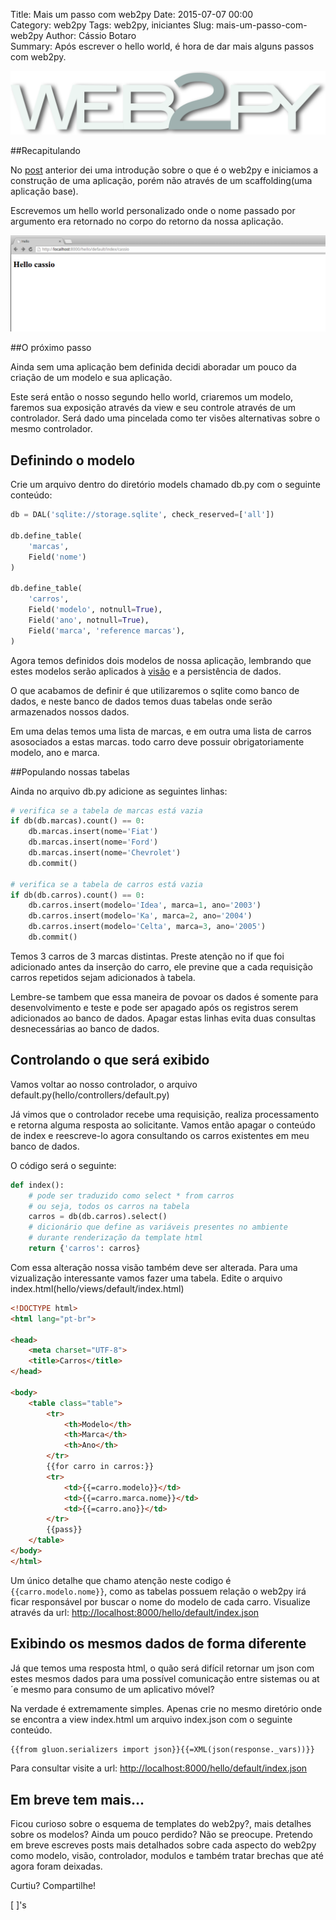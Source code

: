 Title: Mais um passo com web2py
Date: 2015-07-07 00:00  
Category: web2py
Tags: web2py, iniciantes
Slug: mais-um-passo-com-web2py 
Author: Cássio Botaro  
Summary: Após escrever o hello world, é hora de dar mais alguns passos com web2py.

![Web2py Logo](../images/web2py_logo.png)

##Recapitulando

No [post](http://cassiobotaro.github.io/introducao-ao-web2py.html) anterior dei uma introdução sobre o que é o web2py e iniciamos a construção de uma aplicação, porém não através de um scaffolding(uma aplicação base).

Escrevemos um hello world personalizado onde o nome passado por argumento era retornado no corpo do retorno da nossa aplicação.

![print](../images/print_screen_hello.png)

##O próximo passo

Ainda sem uma aplicação bem definida decidi aboradar um pouco da criação de um modelo e sua aplicação.

Este será então o nosso segundo hello world, criaremos um modelo, faremos sua exposição através da view e seu controle através de um controlador. Será dado uma pincelada como ter visões alternativas sobre o mesmo controlador.


## Definindo o modelo
Crie um arquivo dentro do diretório models chamado db.py com o seguinte conteúdo:
```python
db = DAL('sqlite://storage.sqlite', check_reserved=['all'])

db.define_table(
    'marcas',
    Field('nome')
)

db.define_table(
    'carros',
    Field('modelo', notnull=True),
    Field('ano', notnull=True),
    Field('marca', 'reference marcas'),
)
```
 
Agora temos definidos dois modelos de nossa aplicação, lembrando que estes modelos serão aplicados à [visão](http://web2py.com/books/default/chapter/29/07/forms-and-validators#SQLFORM) e a persistência de dados.

O que acabamos de definir é que utilizaremos o sqlite como banco de dados, e neste banco de dados temos duas tabelas onde serão armazenados nossos dados.

Em uma delas temos uma lista de marcas, e em outra uma lista de carros asosociados a estas marcas. todo carro deve possuir obrigatoriamente modelo, ano e marca.

##Populando nossas tabelas

Ainda no arquivo db.py adicione as seguintes linhas:
```python
# verifica se a tabela de marcas está vazia
if db(db.marcas).count() == 0:
    db.marcas.insert(nome='Fiat')
    db.marcas.insert(nome='Ford')
    db.marcas.insert(nome='Chevrolet')
    db.commit()

# verifica se a tabela de carros está vazia
if db(db.carros).count() == 0:
    db.carros.insert(modelo='Idea', marca=1, ano='2003')
    db.carros.insert(modelo='Ka', marca=2, ano='2004')
    db.carros.insert(modelo='Celta', marca=3, ano='2005')
    db.commit()

```

Temos 3 carros de 3 marcas distintas. Preste atenção no if que foi adicionado antes da inserção do carro, ele previne que a cada requisição carros repetidos sejam adicionados à tabela.

Lembre-se tambem que essa maneira de povoar os dados é somente para desenvolvimento e teste e pode ser apagado após os registros serem adicionados ao banco de dados. Apagar estas linhas evita duas consultas desnecessárias ao banco de dados.

## Controlando o que será exibido

Vamos voltar ao nosso controlador, o arquivo default.py(hello/controllers/default.py)

Já vimos que o controlador recebe uma requisição, realiza processamento e retorna alguma resposta ao solicitante.
Vamos então apagar o conteúdo de index e reescreve-lo agora consultando os carros existentes em meu banco de dados.

O código será o seguinte:
```python
def index():
    # pode ser traduzido como select * from carros
    # ou seja, todos os carros na tabela
    carros = db(db.carros).select()
    # dicionário que define as variáveis presentes no ambiente 
    # durante renderização da template html
    return {'carros': carros}
```

Com essa alteração nossa visão também deve ser alterada. Para uma vizualização interessante vamos fazer uma tabela.
Edite o arquivo index.html(hello/views/default/index.html)

```html
<!DOCTYPE html>
<html lang="pt-br">

<head>
    <meta charset="UTF-8">
    <title>Carros</title>
</head>

<body>
    <table class="table">
        <tr>
            <th>Modelo</th>
            <th>Marca</th>
            <th>Ano</th>
        </tr>
        {{for carro in carros:}}
        <tr>
            <td>{{=carro.modelo}}</td>
            <td>{{=carro.marca.nome}}</td>
            <td>{{=carro.ano}}</td>
        </tr>
        {{pass}}
    </table>
</body>
</html>

```

Um único detalhe que chamo atenção neste codigo é `{{carro.modelo.nome}}`, como as tabelas possuem relação o web2py irá ficar responsável por  buscar o nome do modelo de cada carro.
Visualize através da url: [http://localhost:8000/hello/default/index.json](http://localhost:8000/hello/default/index.json)

## Exibindo os mesmos dados de forma diferente

Já que temos uma resposta html, o quão será difícil retornar um json
com estes mesmos dados para uma possível comunicação entre sistemas ou at´e mesmo para consumo de um aplicativo móvel?

Na verdade é extremamente simples. Apenas crie no mesmo diretório onde se encontra a view index.html um arquivo index.json com o seguinte conteúdo.

```html
{{from gluon.serializers import json}}{{=XML(json(response._vars))}}
```

Para consultar visite a url: [http://localhost:8000/hello/default/index.json](http://localhost:8000/hello/default/index.json)

## Em breve tem mais...

Ficou curioso sobre o esquema de templates do web2py?, mais detalhes sobre os modelos? Ainda um pouco perdido? Não se preocupe.
Pretendo em breve escreves posts mais detalhados sobre cada aspecto do web2py como modelo, visão, controlador, modulos e também tratar brechas que até agora foram deixadas.

Curtiu? Compartilhe!

[ ]'s



